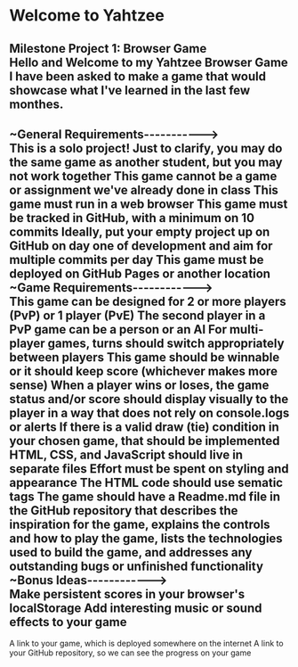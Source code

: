 # Welcome to Yahtzee

Milestone Project 1: Browser Game</br>
Hello and Welcome to my Yahtzee Browser Game
I have been asked to make a game that would showcase what I've learned in the last few monthes.
</br>
<Requirements>
  -----------
~General Requirements-----------></br>
  This is a solo project!
  Just to clarify, you may do the same game as another student, but you may not work together
  This game cannot be a game or assignment we've already done in class
  This game must run in a web browser
  This game must be tracked in GitHub, with a minimum on 10 commits
  Ideally, put your empty project up on GitHub on day one of development and aim for multiple commits per day
  This game must be deployed on GitHub Pages or another location
</br>
~Game Requirements------------></br>
  This game can be designed for 2 or more players (PvP) or 1 player (PvE)
    The second player in a PvP game can be a person or an AI
    For multi-player games, turns should switch appropriately between players
  This game should be winnable or it should keep score (whichever makes more sense)
  When a player wins or loses, the game status and/or score should display visually to the player in a way that does not rely on console.logs or alerts
  If there is a valid draw (tie) condition in your chosen game, that should be implemented
  HTML, CSS, and JavaScript should live in separate files
  Effort must be spent on styling and appearance
  The HTML code should use sematic tags
  The game should have a Readme.md file in the GitHub repository that describes the inspiration for the game, explains the controls and how to play the game, lists the       technologies used to build the game, and addresses any outstanding bugs or unfinished functionality
</br>
~Bonus Ideas------------></br>
  Make persistent scores in your browser's localStorage
  Add interesting music or sound effects to your game
</br>
<Deliverables>
  -----------
  A link to your game, which is deployed somewhere on the internet
  A link to your GitHub repository, so we can see the progress on your game
